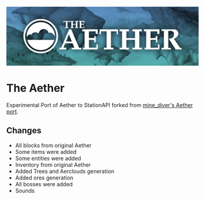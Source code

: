 ![Banner image](doc/banner.webp)
# The Aether
Experimental Port of Aether to StationAPI forked from [mine_diver's Aether port](https://github.com/mineLdiver/The-Aether).

## Changes
- All blocks from original Aether
- Some items were added
- Some entities were added
- Inventory from original Aether
- Added Trees and Aerclouds generation
- Added ores generation
- All bosses were added
- Sounds
